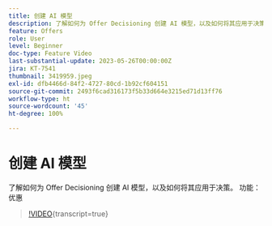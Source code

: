 ```yaml
---
title: 创建 AI 模型
description: 了解如何为 Offer Decisioning 创建 AI 模型，以及如何将其应用于决策。
feature: Offers
role: User
level: Beginner
doc-type: Feature Video
last-substantial-update: 2023-05-26T00:00:00Z
jira: KT-7541
thumbnail: 3419959.jpeg
exl-id: dfb4466d-84f2-4727-80cd-1b92cf604151
source-git-commit: 2493f6cad316173f5b33d664e3215ed71d13ff76
workflow-type: ht
source-wordcount: '45'
ht-degree: 100%

---
```


# 创建 AI 模型

了解如何为 Offer Decisioning 创建 AI 模型，以及如何将其应用于决策。
功能：优惠

>[!VIDEO](https://video.tv.adobe.com/v/3419959/?learn=on){transcript=true}
